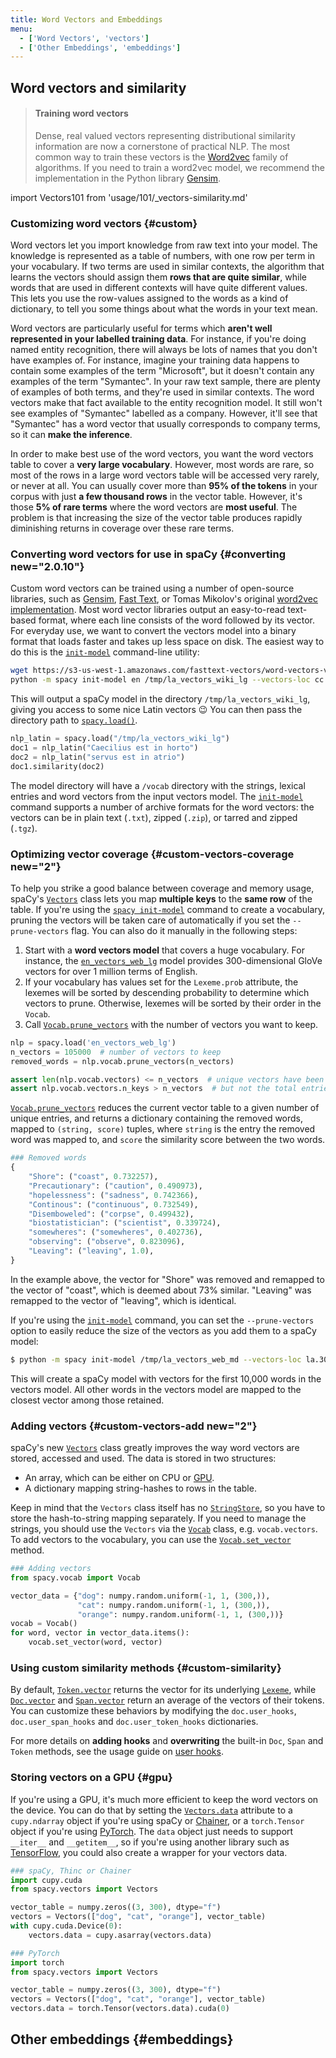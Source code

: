 ```yaml
---
title: Word Vectors and Embeddings
menu:
  - ['Word Vectors', 'vectors']
  - ['Other Embeddings', 'embeddings']
---
```


<!-- TODO: rewrite and include both details on word vectors, other word embeddings, spaCy transformers, doc.tensor, tok2vec -->

## Word vectors and similarity

> #### Training word vectors
>
> Dense, real valued vectors representing distributional similarity information
> are now a cornerstone of practical NLP. The most common way to train these
> vectors is the [Word2vec](https://en.wikipedia.org/wiki/Word2vec) family of
> algorithms. If you need to train a word2vec model, we recommend the
> implementation in the Python library
> [Gensim](https://radimrehurek.com/gensim/).

import Vectors101 from 'usage/101/\_vectors-similarity.md'

<Vectors101 />

### Customizing word vectors {#custom}

Word vectors let you import knowledge from raw text into your model. The
knowledge is represented as a table of numbers, with one row per term in your
vocabulary. If two terms are used in similar contexts, the algorithm that learns
the vectors should assign them **rows that are quite similar**, while words that
are used in different contexts will have quite different values. This lets you
use the row-values assigned to the words as a kind of dictionary, to tell you
some things about what the words in your text mean.

Word vectors are particularly useful for terms which **aren't well represented
in your labelled training data**. For instance, if you're doing named entity
recognition, there will always be lots of names that you don't have examples of.
For instance, imagine your training data happens to contain some examples of the
term "Microsoft", but it doesn't contain any examples of the term "Symantec". In
your raw text sample, there are plenty of examples of both terms, and they're
used in similar contexts. The word vectors make that fact available to the
entity recognition model. It still won't see examples of "Symantec" labelled as
a company. However, it'll see that "Symantec" has a word vector that usually
corresponds to company terms, so it can **make the inference**.

In order to make best use of the word vectors, you want the word vectors table
to cover a **very large vocabulary**. However, most words are rare, so most of
the rows in a large word vectors table will be accessed very rarely, or never at
all. You can usually cover more than **95% of the tokens** in your corpus with
just **a few thousand rows** in the vector table. However, it's those **5% of
rare terms** where the word vectors are **most useful**. The problem is that
increasing the size of the vector table produces rapidly diminishing returns in
coverage over these rare terms.

### Converting word vectors for use in spaCy {#converting new="2.0.10"}

Custom word vectors can be trained using a number of open-source libraries, such
as [Gensim](https://radimrehurek.com/gensim), [Fast Text](https://fasttext.cc),
or Tomas Mikolov's original
[word2vec implementation](https://code.google.com/archive/p/word2vec/). Most
word vector libraries output an easy-to-read text-based format, where each line
consists of the word followed by its vector. For everyday use, we want to
convert the vectors model into a binary format that loads faster and takes up
less space on disk. The easiest way to do this is the
[`init-model`](/api/cli#init-model) command-line utility:

```bash
wget https://s3-us-west-1.amazonaws.com/fasttext-vectors/word-vectors-v2/cc.la.300.vec.gz
python -m spacy init-model en /tmp/la_vectors_wiki_lg --vectors-loc cc.la.300.vec.gz
```

This will output a spaCy model in the directory `/tmp/la_vectors_wiki_lg`,
giving you access to some nice Latin vectors 😉 You can then pass the directory
path to [`spacy.load()`](/api/top-level#spacy.load).

```python
nlp_latin = spacy.load("/tmp/la_vectors_wiki_lg")
doc1 = nlp_latin("Caecilius est in horto")
doc2 = nlp_latin("servus est in atrio")
doc1.similarity(doc2)
```

The model directory will have a `/vocab` directory with the strings, lexical
entries and word vectors from the input vectors model. The
[`init-model`](/api/cli#init-model) command supports a number of archive formats
for the word vectors: the vectors can be in plain text (`.txt`), zipped
(`.zip`), or tarred and zipped (`.tgz`).

### Optimizing vector coverage {#custom-vectors-coverage new="2"}

To help you strike a good balance between coverage and memory usage, spaCy's
[`Vectors`](/api/vectors) class lets you map **multiple keys** to the **same
row** of the table. If you're using the
[`spacy init-model`](/api/cli#init-model) command to create a vocabulary,
pruning the vectors will be taken care of automatically if you set the
`--prune-vectors` flag. You can also do it manually in the following steps:

1. Start with a **word vectors model** that covers a huge vocabulary. For
   instance, the [`en_vectors_web_lg`](/models/en-starters#en_vectors_web_lg)
   model provides 300-dimensional GloVe vectors for over 1 million terms of
   English.
2. If your vocabulary has values set for the `Lexeme.prob` attribute, the
   lexemes will be sorted by descending probability to determine which vectors
   to prune. Otherwise, lexemes will be sorted by their order in the `Vocab`.
3. Call [`Vocab.prune_vectors`](/api/vocab#prune_vectors) with the number of
   vectors you want to keep.

```python
nlp = spacy.load('en_vectors_web_lg')
n_vectors = 105000  # number of vectors to keep
removed_words = nlp.vocab.prune_vectors(n_vectors)

assert len(nlp.vocab.vectors) <= n_vectors  # unique vectors have been pruned
assert nlp.vocab.vectors.n_keys > n_vectors  # but not the total entries
```

[`Vocab.prune_vectors`](/api/vocab#prune_vectors) reduces the current vector
table to a given number of unique entries, and returns a dictionary containing
the removed words, mapped to `(string, score)` tuples, where `string` is the
entry the removed word was mapped to, and `score` the similarity score between
the two words.

```python
### Removed words
{
    "Shore": ("coast", 0.732257),
    "Precautionary": ("caution", 0.490973),
    "hopelessness": ("sadness", 0.742366),
    "Continous": ("continuous", 0.732549),
    "Disemboweled": ("corpse", 0.499432),
    "biostatistician": ("scientist", 0.339724),
    "somewheres": ("somewheres", 0.402736),
    "observing": ("observe", 0.823096),
    "Leaving": ("leaving", 1.0),
}
```

In the example above, the vector for "Shore" was removed and remapped to the
vector of "coast", which is deemed about 73% similar. "Leaving" was remapped to
the vector of "leaving", which is identical.

If you're using the [`init-model`](/api/cli#init-model) command, you can set the
`--prune-vectors` option to easily reduce the size of the vectors as you add
them to a spaCy model:

```bash
$ python -m spacy init-model /tmp/la_vectors_web_md --vectors-loc la.300d.vec.tgz --prune-vectors 10000
```

This will create a spaCy model with vectors for the first 10,000 words in the
vectors model. All other words in the vectors model are mapped to the closest
vector among those retained.

### Adding vectors {#custom-vectors-add new="2"}

spaCy's new [`Vectors`](/api/vectors) class greatly improves the way word
vectors are stored, accessed and used. The data is stored in two structures:

- An array, which can be either on CPU or [GPU](#gpu).
- A dictionary mapping string-hashes to rows in the table.

Keep in mind that the `Vectors` class itself has no
[`StringStore`](/api/stringstore), so you have to store the hash-to-string
mapping separately. If you need to manage the strings, you should use the
`Vectors` via the [`Vocab`](/api/vocab) class, e.g. `vocab.vectors`. To add
vectors to the vocabulary, you can use the
[`Vocab.set_vector`](/api/vocab#set_vector) method.

```python
### Adding vectors
from spacy.vocab import Vocab

vector_data = {"dog": numpy.random.uniform(-1, 1, (300,)),
               "cat": numpy.random.uniform(-1, 1, (300,)),
               "orange": numpy.random.uniform(-1, 1, (300,))}
vocab = Vocab()
for word, vector in vector_data.items():
    vocab.set_vector(word, vector)
```

### Using custom similarity methods {#custom-similarity}

By default, [`Token.vector`](/api/token#vector) returns the vector for its
underlying [`Lexeme`](/api/lexeme), while [`Doc.vector`](/api/doc#vector) and
[`Span.vector`](/api/span#vector) return an average of the vectors of their
tokens. You can customize these behaviors by modifying the `doc.user_hooks`,
`doc.user_span_hooks` and `doc.user_token_hooks` dictionaries.

<Infobox title="📖 Custom user hooks">

For more details on **adding hooks** and **overwriting** the built-in `Doc`,
`Span` and `Token` methods, see the usage guide on
[user hooks](/usage/processing-pipelines#custom-components-user-hooks).

</Infobox>

### Storing vectors on a GPU {#gpu}

If you're using a GPU, it's much more efficient to keep the word vectors on the
device. You can do that by setting the [`Vectors.data`](/api/vectors#attributes)
attribute to a `cupy.ndarray` object if you're using spaCy or
[Chainer](https://chainer.org), or a `torch.Tensor` object if you're using
[PyTorch](http://pytorch.org). The `data` object just needs to support
`__iter__` and `__getitem__`, so if you're using another library such as
[TensorFlow](https://www.tensorflow.org), you could also create a wrapper for
your vectors data.

```python
### spaCy, Thinc or Chainer
import cupy.cuda
from spacy.vectors import Vectors

vector_table = numpy.zeros((3, 300), dtype="f")
vectors = Vectors(["dog", "cat", "orange"], vector_table)
with cupy.cuda.Device(0):
    vectors.data = cupy.asarray(vectors.data)
```

```python
### PyTorch
import torch
from spacy.vectors import Vectors

vector_table = numpy.zeros((3, 300), dtype="f")
vectors = Vectors(["dog", "cat", "orange"], vector_table)
vectors.data = torch.Tensor(vectors.data).cuda(0)
```

## Other embeddings {#embeddings}

<!-- TODO: explain spacy-transformers, doc.tensor, tok2vec? -->
